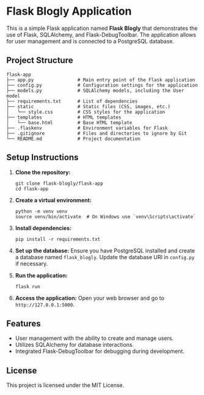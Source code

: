 # Flask Blogly Application

This is a simple Flask application named **Flask Blogly** that demonstrates the use of Flask, SQLAlchemy, and Flask-DebugToolbar. The application allows for user management and is connected to a PostgreSQL database.

## Project Structure

```
flask-app
├── app.py                # Main entry point of the Flask application
├── config.py             # Configuration settings for the application
├── models.py             # SQLAlchemy models, including the User model
├── requirements.txt      # List of dependencies
├── static                # Static files (CSS, images, etc.)
│   └── style.css         # CSS styles for the application
├── templates             # HTML templates
│   └── base.html         # Base HTML template
├── .flaskenv             # Environment variables for Flask
├── .gitignore            # Files and directories to ignore by Git
└── README.md             # Project documentation
```

## Setup Instructions

1. **Clone the repository:**
   ```
   git clone flask-blogly/flask-app
   cd flask-app
   ```

2. **Create a virtual environment:**
   ```
   python -m venv venv
   source venv/bin/activate  # On Windows use `venv\Scripts\activate`
   ```

3. **Install dependencies:**
   ```
   pip install -r requirements.txt
   ```

4. **Set up the database:**
   Ensure you have PostgreSQL installed and create a database named `flask_blogly`. Update the database URI in `config.py` if necessary.

5. **Run the application:**
   ```
   flask run
   ```

6. **Access the application:**
   Open your web browser and go to `http://127.0.0.1:5000`.

## Features

- User management with the ability to create and manage users.
- Utilizes SQLAlchemy for database interactions.
- Integrated Flask-DebugToolbar for debugging during development.

## License

This project is licensed under the MIT License.
